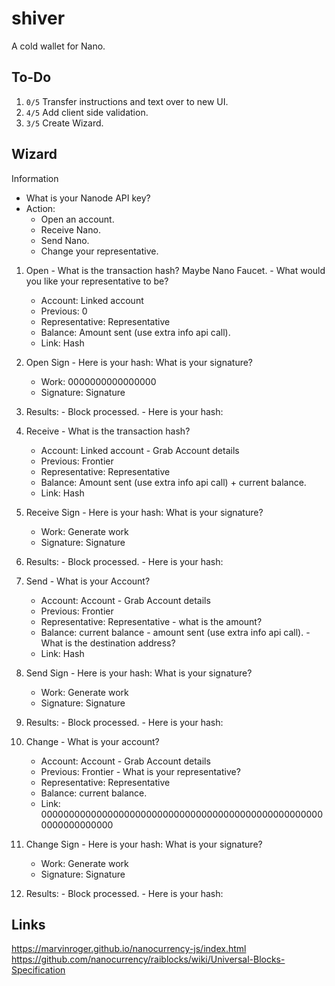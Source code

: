 # shiver
A cold wallet for Nano.

## To-Do
  1. ``0/5`` Transfer instructions and text over to new UI.
  2. ``4/5`` Add client side validation.
  3. ``3/5`` Create Wizard.

## Wizard

Information
  - What is your Nanode API key?
  - Action:
    - Open an account.
    - Receive Nano.
    - Send Nano.
    - Change your representative.
      
  1. Open
    - What is the transaction hash? Maybe Nano Faucet.
    - What would you like your representative to be?
      - Account: Linked account
      - Previous: 0
      - Representative: Representative
      - Balance: Amount sent (use extra info api call).
      - Link: Hash
  2. Open Sign
    -  Here is your hash: What is your signature?
      - Work: 0000000000000000
      - Signature: Signature
  3. Results:
    - Block processed.
    - Here is your hash:
    
  1. Receive
    - What is the transaction hash?
      - Account: Linked account
    - Grab Account details
      - Previous: Frontier
      - Representative: Representative
      - Balance: Amount sent (use extra info api call) + current balance.
      - Link: Hash
  2. Receive Sign
    -  Here is your hash: What is your signature?
      - Work: Generate work
      - Signature: Signature
  3. Results:
    - Block processed.
    - Here is your hash:
    
  1. Send
    - What is your Account?
      - Account: Account
    - Grab Account details
      - Previous: Frontier
      - Representative: Representative
    - what is the amount?
      - Balance: current balance - amount sent (use extra info api call).
    - What is the destination address?
      - Link: Hash
  2. Send Sign
    -  Here is your hash: What is your signature?
      - Work: Generate work
      - Signature: Signature
  3. Results:
    - Block processed.
    - Here is your hash:
    
  1. Change
    - What is your account?
      - Account: Account
    - Grab Account details
      - Previous: Frontier
    - What is your representative?
      - Representative: Representative
      - Balance: current balance.
      - Link: 0000000000000000000000000000000000000000000000000000000000000000
  2. Change Sign
    -  Here is your hash: What is your signature?
      - Work: Generate work
      - Signature: Signature
  3. Results:
    - Block processed.
    - Here is your hash:

## Links

https://marvinroger.github.io/nanocurrency-js/index.html
https://github.com/nanocurrency/raiblocks/wiki/Universal-Blocks-Specification
